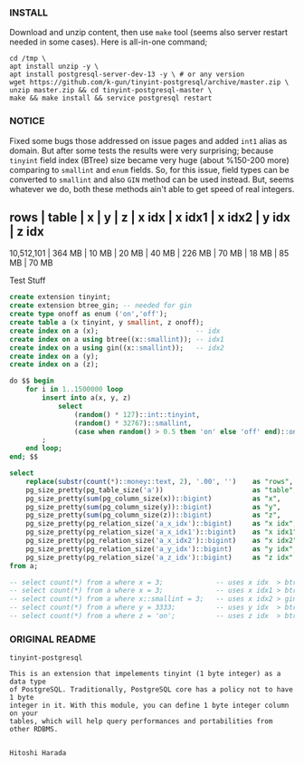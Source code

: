 ### INSTALL
Download and unzip content, then use `make` tool (seems also server restart needed in some cases). Here is all-in-one command;

```
cd /tmp \
apt install unzip -y \
apt install postgresql-server-dev-13 -y \ # or any version
wget https://github.com/k-gun/tinyint-postgresql/archive/master.zip \
unzip master.zip && cd tinyint-postgresql-master \
make && make install && service postgresql restart
```

### NOTICE
Fixed some bugs those addressed on issue pages and added `int1` alias as domain. But after some tests the results were very surprising; because `tinyint` field index (BTree) size became very huge (about %150-200 more) comparing to `smallint` and `enum` fields. So, for this issue, field types can be converted to `smallint` and also `GIN` method can be used instead. But, seems whatever we do, both these methods ain't able to get speed of real integers.

rows       | table  | x     | y     | z     | x idx  | x idx1 | x idx2 | y idx | z idx
--------------------------------------------------------------------------------------
10,512,101 | 364 MB | 10 MB | 20 MB | 40 MB | 226 MB | 70 MB  | 18 MB  | 85 MB | 70 MB


Test Stuff
```sql
create extension tinyint;
create extension btree_gin; -- needed for gin
create type onoff as enum ('on','off');
create table a (x tinyint, y smallint, z onoff);
create index on a (x);                        -- idx
create index on a using btree((x::smallint)); -- idx1
create index on a using gin((x::smallint));   -- idx2
create index on a (y);
create index on a (z);

do $$ begin
    for i in 1..1500000 loop
        insert into a(x, y, z)
            select
                (random() * 127)::int::tinyint,
                (random() * 32767)::smallint,
                (case when random() > 0.5 then 'on' else 'off' end)::onoff
        ;
    end loop;
end; $$

select
    replace(substr(count(*)::money::text, 2), '.00', '')    as "rows",
    pg_size_pretty(pg_table_size('a'))                      as "table",
    pg_size_pretty(sum(pg_column_size(x))::bigint)          as "x",
    pg_size_pretty(sum(pg_column_size(y))::bigint)          as "y",
    pg_size_pretty(sum(pg_column_size(z))::bigint)          as "z",
    pg_size_pretty(pg_relation_size('a_x_idx')::bigint)     as "x idx",
    pg_size_pretty(pg_relation_size('a_x_idx1')::bigint)    as "x idx1",
    pg_size_pretty(pg_relation_size('a_x_idx2')::bigint)    as "x idx2",
    pg_size_pretty(pg_relation_size('a_y_idx')::bigint)     as "y idx",
    pg_size_pretty(pg_relation_size('a_z_idx')::bigint)     as "z idx"
from a;

-- select count(*) from a where x = 3;             -- uses x idx  > btree(tinyint)           > 0.0417280197
-- select count(*) from a where x = 3;             -- uses x idx1 > btree(tinyint::smallint) > 0.1382019521
-- select count(*) from a where x::smallint = 3;   -- uses x idx2 > gin(tinyint::smallint)   > 0.1412460804
-- select count(*) from a where y = 3333;          -- uses y idx  > btree(smallint)          > 0.0051538944
-- select count(*) from a where z = 'on';          -- uses z idx  > btree(enum)              > 0.4917960167
```


### ORIGINAL README

```
tinyint-postgresql

This is an extension that impelements tinyint (1 byte integer) as a data type
of PostgreSQL. Traditionally, PostgreSQL core has a policy not to have 1 byte
integer in it. With this module, you can define 1 byte integer column on your
tables, which will help query performances and portabilities from other RDBMS.


Hitoshi Harada
```

